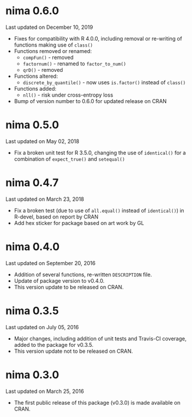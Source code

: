 # nima 0.6.0

Last updated on December 10, 2019

* Fixes for compatibility with R 4.0.0, including removal or re-writing of
   functions making use of `class()`
* Functions removed or renamed:
  * `compFun()` - removed
  * `factornum()` - renamed to `factor_to_num()`
  * `qrD()` - removed
* Functions altered:
  * `discrete_by_quantile()` - now uses `is.factor()` instead of `class()`
* Functions added:
  * `nll()` - risk under cross-entropy loss
* Bump of version number to 0.6.0 for updated release on CRAN

# nima 0.5.0

Last updated on May 02, 2018

* Fix a broken unit test for R 3.5.0, changing the use of `identical()` for a
    combination of `expect_true()` and `setequal()`

# nima 0.4.7

Last updated on March 23, 2018

* Fix a broken test (due to use of `all.equal()` instead of `identical()`) in
    R-devel, based on report by CRAN
* Add hex sticker for package based on art work by GL

# nima 0.4.0

Last updated on September 20, 2016

* Addition of several functions, re-written `DESCRIPTION` file.
* Update of package version to v0.4.0.
* This version update to be released on CRAN.

# nima 0.3.5

Last updated on July 05, 2016

* Major changes, including addition of unit tests and Travis-CI coverage, added
    to the package for v0.3.5.
* This version update not to be released on CRAN.

# nima 0.3.0

Last updated on March 25, 2016

* The first public release of this package (v0.3.0) is made available on CRAN.
